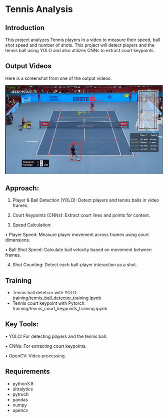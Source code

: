 
# Tennis Analysis

## Introduction
This project analyzes Tennis players in a video to measure their speed, ball shot speed and number of shots. This project will detect players and the tennis ball using YOLO and also utilizes CNNs to extract court keypoints.

## Output Videos
Here is a screenshot from one of the output videos:

![Screenshot](output_videos/screenshot.jpeg)


## Approach:
1. Player & Ball Detection (YOLO): Detect players and tennis balls in video frames.

2. Court Keypoints (CNNs): Extract court lines and points for context.

3. Speed Calculation:

  • Player Speed: Measure player movement across frames using court dimensions.

  • Ball Shot Speed: Calculate ball velocity based on movement between frames.

4. Shot Counting: Detect each ball-player interaction as a shot.

## Training
* Tennis ball detetcor with YOLO: training/tennis_ball_detector_training.ipynb
* Tennis court keypoint with Pytorch: training/tennis_court_keypoints_training.ipynb


## Key Tools:
• YOLO: For detecting players and the tennis ball.

• CNNs: For extracting court keypoints.

• OpenCV: Video processing.

## Requirements
* python3.8
* ultralytics
* pytroch
* pandas
* numpy 
* opencv
